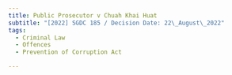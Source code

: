 ```yaml
---
title: Public Prosecutor v Chuah Khai Huat
subtitle: "[2022] SGDC 185 / Decision Date: 22\_August\_2022"
tags:
  - Criminal Law
  - Offences
  - Prevention of Corruption Act

---
```

